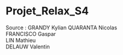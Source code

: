 # Projet_Relax_S4

Source : 
GRANDY 	Kylian 
QUARANTA 	Nicolas 	
FRANCISCO 	Gaspar 	
LIN 	Mathieu 	
DELAUW 	Valentin

